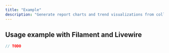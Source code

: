 ```yaml
---
title: "Example"
description: "Generate report charts and trend visualizations from collections."
---
```


## Usage example with Filament and Livewire

```php
// TODO
```
